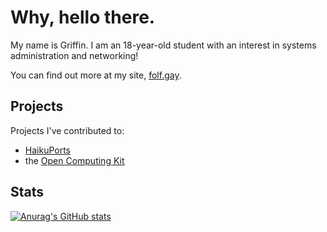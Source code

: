 # Why, hello there.

My name is Griffin. I am an 18-year-old student with an interest in
systems administration and networking!

You can find out more at my site, [folf.gay](https://folf.gay).

## Projects

Projects I've contributed to:

* [HaikuPorts](https://github.com/haikuports/haikuports)
* the [Open Computing Kit](https://github.com/open-computing-kit)

## Stats

[![Anurag's GitHub stats](https://github-readme-stats.vercel.app/api?username=GriffintheFolf)](https://github.com/anuraghazra/github-readme-stats)
